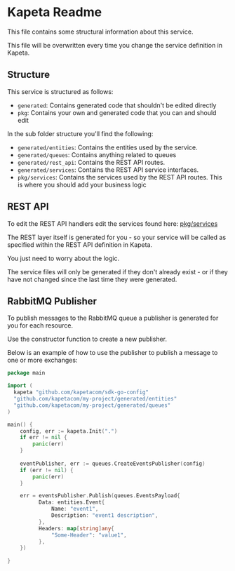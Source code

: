 # Kapeta Readme
This file contains some structural information about this service.

This file will be overwritten every time you change the service definition in Kapeta.

## Structure
This service is structured as follows:
* ```generated```: Contains generated code that shouldn't be edited directly
* ```pkg```: Contains your own and generated code that you can and should edit

In the sub folder structure you'll find the following:
* ```generated/entities```: Contains the entities used by the service.
* ```generated/queues```: Contains anything related to queues
* ```generated/rest_api```: Contains the REST API routes.
* ```generated/services```: Contains the REST API service interfaces.
* ```pkg/services```: Contains the services used by the REST API routes. This is where you should add your business logic

## REST API 
To edit the REST API handlers edit the services found here:
[pkg/services](pkg/services/)

The REST layer itself is generated for you - so your service
will be called as specified within the REST API definition in Kapeta.

You just need to worry about the logic.

The service files will only be generated if they don't already exist - or if they have not
changed since the last time they were generated.

## RabbitMQ Publisher
To publish messages to the RabbitMQ queue a publisher is generated for you for each resource. 

Use the constructor function to create a new publisher. 

Below is an example of how to use the publisher to publish a message to one or more exchanges:
```go
package main

import (
  kapeta "github.com/kapetacom/sdk-go-config"
  "github.com/kapetacom/my-project/generated/entities"
  "github.com/kapetacom/my-project/generated/queues"
)

main() {
	config, err := kapeta.Init(".")
    if err != nil {
        panic(err)
    }
	
    eventPublisher, err := queues.CreateEventsPublisher(config)
	if (err != nil) {
        panic(err)
    }

    err = eventsPublisher.Publish(queues.EventsPayload{
          Data: entities.Event{
              Name: "event1",
              Description: "event1 description",
          },
          Headers: map[string]any{
              "Some-Header": "value1",
          },
    })
	
}
```

